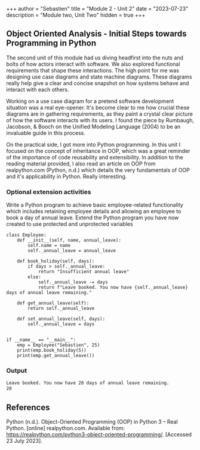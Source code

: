 +++
author = "Sebastien"
title = "Module 2 - Unit 2"
date = "2023-07-23"
description = "Module two, Unit Two"
hidden = true
+++

## Object Oriented Analysis - Initial Steps towards Programming in Python

The second unit of this module had us diving headfirst into the nuts and bolts of how actors interact with software. We also explored functional requirements that shape these interactions. The high point for me was designing use case diagrams and state machine diagrams. These diagrams really help give a clear and concise snapshot on how systems behave and interact with each others.

Working on a use case diagram for a pretend software development situation was a real eye-opener. It's become clear to me how crucial these diagrams are in gathering requirements, as they paint a crystal clear picture of how the software interacts with its users. I found the piece by Rumbaugh, Jacobson, & Booch on the Unified Modeling Language (2004) to be an invaluable guide in this process.

On the practical side, I got more into Python programming. In this unit I focused on the concept of inheritance in OOP, which was a great reminder of the importance of code reusability and extensibility. In addition to the reading material provided, I also read an article on OOP from realpython.com (Python, n.d.) which details the very fundamentals of OOP and it's applicability in Python. Really interesting.

### Optional extension activities

Write a Python program to achieve basic employee-related functionality which includes retaining employee details and allowing an employee to book a day of annual leave. Extend the Python program you have now created to use protected and unprotected variables

```python3
class Employee:
    def __init__(self, name, annual_leave):
        self.name = name
        self._annual_leave = annual_leave

    def book_holiday(self, days):
        if days > self._annual_leave:
            return "Insufficient annual leave"
        else:
            self._annual_leave -= days
            return f"Leave booked. You now have {self._annual_leave} days of annual leave remaining."

    def get_annual_leave(self):
        return self._annual_leave

    def set_annual_leave(self, days):
        self._annual_leave = days


if __name__ == "__main__":
    emp = Employee("Sebastien", 25)
    print(emp.book_holiday(5))
    print(emp.get_annual_leave())
```

### Output
```bash
Leave booked. You now have 20 days of annual leave remaining.
20
```

## References

Python (n.d.). Object-Oriented Programming (OOP) in Python 3 – Real Python. [online] realpython.com.
Available from: https://realpython.com/python3-object-oriented-programming/. [Accessed 23 July 2023].
